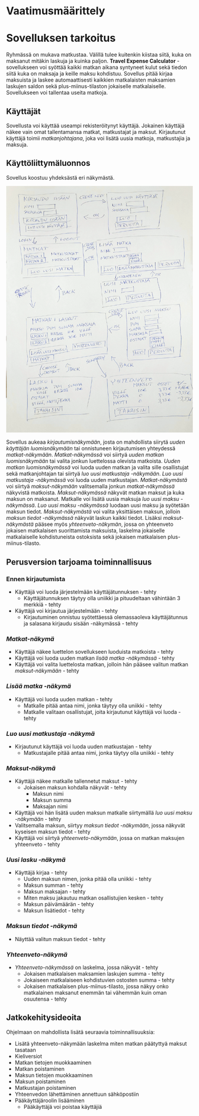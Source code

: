 # Vaatimusmäärittely

# Sovelluksen tarkoitus

Ryhmässä on mukava matkustaa. Välillä tulee kuitenkin kiistaa siitä, kuka on maksanut mitäkin laskuja ja kuinka paljon. **Travel Expense Calculator** -sovellukseen voi syöttää kaikki matkan aikana syntyneet kulut sekä tiedon siitä kuka on maksaja ja keille maksu kohdistuu. Sovellus pitää kirjaa maksuista ja laskee automaattisesti kaikkien matkalaisten maksamien laskujen saldon sekä plus-miinus-tilaston jokaiselle matkalaiselle. Sovellukseen voi tallentaa useita matkoja.

## Käyttäjät

Sovellusta voi käyttää useampi rekisteröitynyt käyttäjä. Jokainen käyttäjä näkee vain omat tallentamansa matkat, matkustajat ja maksut. Kirjautunut käyttäjä toimii *matkanjohtajana*, joka voi lisätä uusia matkoja, matkustajia ja maksuja.

## Käyttöliittymäluonnos

Sovellus koostuu yhdeksästä eri näkymästä.

![Käyttöliittymäluonnos](https://github.com/phuvio/ot-harjoitustyo/blob/main/travel-expense-calculator-app/dokumentaatio/kuvat/k%C3%A4ytt%C3%B6liittym%C3%A4luonnos.png)

Sovellus aukeaa *kirjautumisnäkymään*, josta on mahdollista siirytä *uuden käyttäjän luomisnäkymään* tai onnistuneen kirjautumisen yhteydessä *matkat-näkymään*. *Matkat-näkymässä* voi siirtyä *uuden matkan luomisnäkymään* tai valita jonkun luettelossa olevista matkoista. *Uuden matkan luomisnäkymässä* voi luoda uuden matkan ja valita sille osallistujat sekä matkanjohtajan tai siirtyä *luo uusi matkustaja -näkymään*. *Luo uusi matkustaja -näkymässä* voi luoda uuden matkustajan. *Matkat-näkymästä* voi siirtyä *maksut-näkymään* valitsemalla jonkun *matkat-näkymässä* näkyvistä matkoista. *Maksut-näkymässä* näkyvät matkan maksut ja kuka maksun on maksanut. Matkalle voi lisätä uusia maksuja *luo uusi maksu -näkymässä*. *Luo uusi maksu -näkymässä* luodaan uusi maksu ja syötetään maksun tiedot. *Maksut-näkymästä* voi valita yksittäisen maksun, jolloin *maksun tiedot -näkymässä* näkyvät laskun kaikki tiedot. Lisäksi *maksut-näkymästä* pääsee myös *yhteenveto-näkymän*, jossa on yhteenveto jokaisen matkalaisen suorittamista maksuista, laskelma jokaiselle matkalaiselle kohdistuneista ostoksista sekä jokaisen matkalaisen plus-miinus-tilasto.

## Perusversion tarjoama toiminnallisuus

### Ennen kirjautumista

- Käyttäjä voi luoda järjestelmään käyttäjätunnuksen - tehty
  - Käyttäjätunnuksen täytyy olla uniikki ja pituudeltaan vähintään 3 merkkiä - tehty
- Käyttäjä voi kirjautua järjestelmään - tehty
  - Kirjautuminen onnistuu syötettäessä olemassaoleva käyttäjätunnus ja salasana kirjaudu sisään -näkymässä - tehty

### *Matkat-näkymä*
 
- Käyttäjä näkee luettelon sovellukseen luoduista matkoista - tehty
- Käyttäjä voi luoda uuden matkan *lisää matka -näkymässä* - tehty
- Käyttäjä voi valita luettelosta matkan, jolloin hän pääsee valitun matkan *maksut-näkymään* - tehty

### *Lisää matka -näkymä*
- Käyttäjä voi luoda uuden matkan - tehty
  - Matkalle pitää antaa nimi, jonka täytyy olla uniikki - tehty
  - Matkalle valitaan osallistujat, joita kirjautunut käyttäjä voi luoda - tehty

### *Luo uusi matkustaja -näkymä*
- Kirjautunut käyttäjä voi luoda uuden matkustajan - tehty
  - Matkustajalle pitää antaa nimi, jonka täytyy olla uniikki - tehty

### *Maksut-näkymä*

- Käyttäjä näkee matkalle tallennetut maksut - tehty
  - Jokaisen maksun kohdalla näkyvät - tehty
    - Maksun nimi
    - Maksun summa
    - Maksajan nimi
- Käyttäjä voi hän lisätä uuden maksun matkalle siirtymällä *luo uusi maksu -näkymään* - tehty
- Valitsemalla maksun, siirtyy *maksun tiedot -näkymään*, jossa näkyvät kyseisen maksun tiedot - tehty
- Käyttäjä voi siirtyä *yhteenveto-näkymään*, jossa on matkan maksujen yhteenveto - tehty

### *Uusi lasku -näkymä*

- Käyttäjä kirjaa - tehty
  - Uuden maksun nimen, jonka pitää olla uniikki - tehty
  - Maksun summan - tehty
  - Maksun maksajan - tehty
  - Miten maksu jakautuu matkan osallistujien kesken - tehty
  - Maksun päivämäärän - tehty
  - Maksun lisätiedot - tehty

### *Maksun tiedot -näkymä*

- Näyttää valitun maksun tiedot  - tehty

### *Yhteenveto-näkymä*

- *Yhteenveto-näkymässä* on laskelma, jossa näkyvät - tehty
  - Jokaisen matkalaisen maksamien laskujen summa - tehty
  - Jokaiseen matkalaiseen kohdistuvien ostosten summa - tehty
  - Jokaisen matkalaisen plus-miinus-tilasto, jossa näkyy onko matkalainen maksanut enemmän tai vähemmän kuin oman osuutensa - tehty

## Jatkokehitysideoita

Ohjelmaan on mahdollista lisätä seuraavia toiminnallisuuksia:

- Lisätä yhteenveto-näkymään laskelma miten matkan päätyttyä maksut tasataan 
- Kieliversiot
- Matkan tietojen muokkaaminen
- Matkan poistaminen
- Maksun tietojen muokkaaminen
- Maksun poistaminen
- Matkustajan poistaminen
- Yhteenvedon lähettäminen annettuun sähköpostiin
- Pääkäyttäjäroolin lisääminen
  - Pääkäyttäjä voi poistaa käyttäjiä
